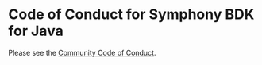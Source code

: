# Code of Conduct for Symphony BDK for Java

Please see the [Community Code of Conduct](https://www.finos.org/code-of-conduct).
